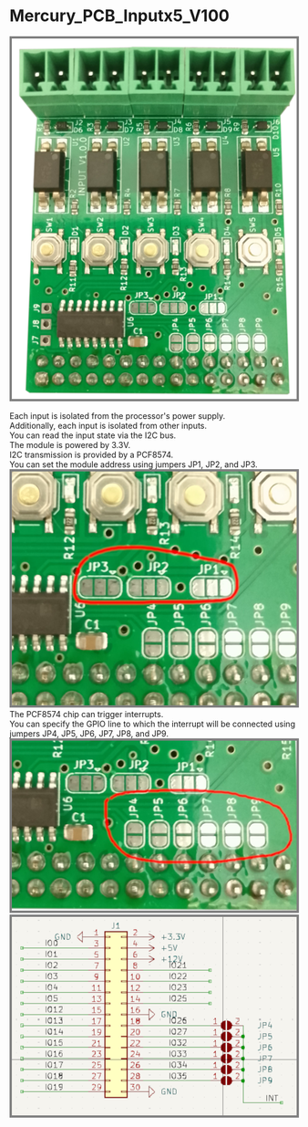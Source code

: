 # Mercury_PCB_Inputx5_V100   

<picture><img src="img/Input_V100.png" style="border: 4px solid grey"></picture>

Each input is isolated from the processor's power supply.   
Additionally, each input is isolated from other inputs.   
You can read the input state via the I2C bus.   
The module is powered by 3.3V.   
I2C transmission is provided by a PCF8574.   
You can set the module address using jumpers JP1, JP2, and JP3.   
<picture><img src="img/addresJumper.png" style="border: 4px solid grey"></picture>   
The PCF8574 chip can trigger interrupts.   
You can specify the GPIO line to which the interrupt will be connected using jumpers JP4, JP5, JP6, JP7, JP8, and JP9.   
<picture><img src="img/interrupt.png" style="border: 4px solid grey"></picture>   
<picture><img src="img/interrupt_Sch.png" style="border: 4px solid grey"></picture>   

